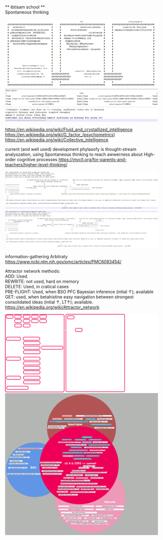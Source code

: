 ** ibtisam school **  
Spontaneous thinking  

![alt text](./res/removed_substance_from_old_versions.png "Hover Text")  
![alt text](./res/Daylight.png "Hover Text")  


https://en.wikipedia.org/wiki/Fluid_and_crystallized_intelligence
https://en.wikipedia.org/wiki/G_factor_(psychometrics)
https://en.wikipedia.org/wiki/Collective_intelligence

current (and well used) development phylasofy is thought-stream analyszation, using Spontaneous thinking  to reach awwerness about High-order cognitive processes
https://mycll.org/for-parents-and-teachers/higher-level-thinking/

![alt text](./res/consolidation.png "Hover Text")  
![alt text](./res/consolidationv2.png "Hover Text")  


information-gathering Arbitraty
https://www.ncbi.nlm.nih.gov/pmc/articles/PMC6083454/

Attractor network methods:  
ADD: Used.  
REWRITE: not used, hard on memory  
DELETE: Used, in cratical cases  
PRE-FLIGHT: Used, when BSO PFC Bayesian inference (intial ↑); available  
GET: used, when betahistine easy navigation between strongest consolidated ideas (intial ↑, LT↑); available.  
https://en.wikipedia.org/wiki/Attractor_network  

![alt text](./res/sketch.png "Hover Text")  
![alt text](./res/graph.png "Hover Text")  

